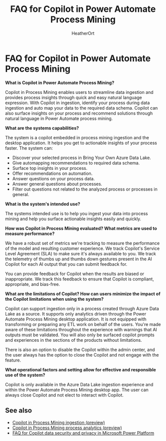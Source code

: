 ﻿---
title: FAQ for Copilot in Power Automate Process Mining
description: This FAQ discusses Copilot in Process Mining and the key considerations for making use of this technology responsibly.
ms.date: 08/25/2023
ms.custom: 
  - responsible-ai-faqs
ms.topic: conceptual
author: HeatherOrt
ms.author: heortaol
ms.reviewer: angieandrews
ms.collection: 
    - bap-ai-copilot
---

# FAQ for Copilot in Power Automate Process Mining

**What is Copilot in Power Automate Process Mining?**

Copilot in Process Mining enables users to streamline data ingestion and provides process insights through quick and easy natural language expression. With Copilot in ingestion, identify your process during data ingestion and auto map your data to the required data schema. Copilot can also surface insights on your process and recommend solutions through natural language in Power Automate process mining.

**What are the systems capabilities?**

The system is a copilot embedded in process mining ingestion and the desktop application. It helps you get to actionable insights of your process faster. The system can:

- Discover your selected process in Bring Your Own Azure Data Lake.
- Give automapping recommendations to required data schema.
- Surface top insights in your process.
- Offer recommendations on automation.
- Answer questions on your process data.
- Answer general questions about processes.
- Filter out questions not related to the analyzed process or processes in general.

**What is the system's intended use?**

The systems intended use is to help you ingest your data into process mining and help you surface actionable insights easily and quickly.

**How was Copilot in Process Mining evaluated? What metrics are used to measure performance?**

We have a robust set of metrics we're tracking to measure the performance of the model and resulting customer experience. We track Copilot's Service Level Agreement (SLA) to make sure it's always available to you. We track the telemetry of thumbs up and thumbs down gestures present in the AI Copilot for each AI output that you can submit feedback for.

You can provide feedback for Copilot when the results are biased or inappropriate. We track this feedback to ensure that Copilot is compliant, appropriate, and bias-free.

**What are the limitations of Copilot? How can users minimize the impact of the Copilot limitations when using the system?**

Copilot can support ingestion only in a process created through Azure Data Lake as a source. It supports only analytics driven through the Power Automate Process Mining desktop application. It is not equipped with transforming or preparing any ETL work on behalf of the users. You're made aware of these limitations throughout the experience with warnings that AI outputs must be validated. You will also only be surfaced copilot prompts and experiences in the sections of the products without limitations.

There is also an option to disable the Copilot within the admin center, and the user always has the option to close the Copilot and not engage with the feature.

**What operational factors and setting allow for effective and responsible use of the system?**

Copilot is only available in the Azure Data Lake ingestion experience and within the Power Automate Process Mining desktop app. The user can always close Copilot and not elect to interact with Copilot.

## See also

- [Copilot in Process Mining ingestion (preview)](process-mining-copilot-in-ingestion.md)
- [Copilot in Process Mining process analytics (preview)](process-mining-copilot-in-process-analytics.md)
- [FAQ for Copilot data security and privacy in Microsoft Power Platform](/power-platform/faqs-copilot-data-security-privacy)